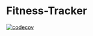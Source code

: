 # Fitness-Tracker
[![codecov](https://codecov.io/gh/michael-m-truong/Fitness-Tracker/branch/main/graph/badge.svg?token=YLG7DBCI22)](https://codecov.io/gh/michael-m-truong/Fitness-Tracker)
